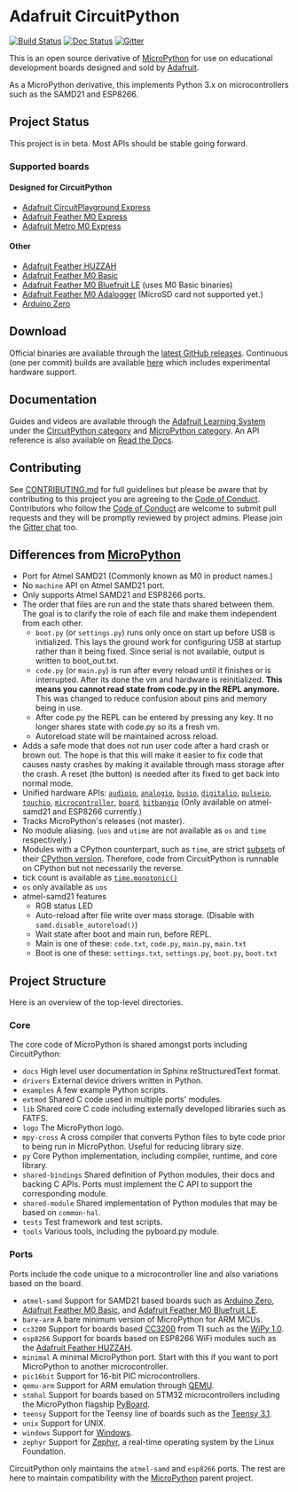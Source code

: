 # Adafruit CircuitPython

[![Build Status](https://travis-ci.org/adafruit/circuitpython.svg?branch=master)](https://travis-ci.org/adafruit/circuitpython) [![Doc Status](https://readthedocs.org/projects/circuitpython/badge/?version=latest)](http://circuitpython.readthedocs.io/) [![Gitter](https://badges.gitter.im/adafruit/circuitpython.svg)](https://gitter.im/adafruit/circuitpython?utm_source=badge&utm_medium=badge&utm_campaign=pr-badge)

This is an open source derivative of [MicroPython](http://www.micropython.org)
for use on educational development boards designed and sold by [Adafruit](https://www.adafruit.com).

As a MicroPython derivative, this implements Python 3.x on microcontrollers such
as the SAMD21 and ESP8266.

## Project Status
This project is in beta. Most APIs should be stable going forward.

### Supported boards

#### Designed for CircuitPython
* [Adafruit CircuitPlayground Express](https://www.adafruit.com/product/3333)
* [Adafruit Feather M0 Express](https://www.adafruit.com/product/3403)
* [Adafruit Metro M0 Express](https://www.adafruit.com/product/3505)

#### Other
* [Adafruit Feather HUZZAH](https://www.adafruit.com/products/2821)
* [Adafruit Feather M0 Basic](https://www.adafruit.com/products/2772)
* [Adafruit Feather M0 Bluefruit LE](https://www.adafruit.com/products/2995) (uses M0 Basic binaries)
* [Adafruit Feather M0 Adalogger](https://www.adafruit.com/product/2796) (MicroSD card not supported yet.)
* [Arduino Zero](https://www.arduino.cc/en/Main/ArduinoBoardZero)

## Download

Official binaries are available through the [latest GitHub releases](https://github.com/adafruit/circuitpython/releases).
Continuous (one per commit) builds are available [here](https://adafruit-circuit-python.s3.amazonaws.com/index.html?prefix=bin)
which includes experimental hardware support.

## Documentation

Guides and videos are available through the [Adafruit Learning System](https://learn.adafruit.com/) under the [CircuitPython category](https://learn.adafruit.com/category/circuitpython) and [MicroPython category](https://learn.adafruit.com/category/micropython). An API reference is also available on [Read the Docs](http://circuitpython.readthedocs.io/en/latest/?).

## Contributing
See [CONTRIBUTING.md](https://github.com/adafruit/circuitpython/blob/master/CONTRIBUTING.md)
for full guidelines but please be aware that by contributing to this project you
are agreeing to the
[Code of Conduct](https://github.com/adafruit/circuitpython/blob/master/CODE_OF_CONDUCT.md).
Contributors who follow the
[Code of Conduct](https://github.com/adafruit/circuitpython/blob/master/CODE_OF_CONDUCT.md)
are welcome to submit pull requests and they will be promptly reviewed by
project admins. Please join the [Gitter chat](https://gitter.im/adafruit/circuitpython) too.

## Differences from [MicroPython](https://github.com/micropython/micropython)

* Port for Atmel SAMD21 (Commonly known as M0 in product names.)
* No `machine` API on Atmel SAMD21 port.
* Only supports Atmel SAMD21 and ESP8266 ports.
* The order that files are run and the state thats shared between them. The goal is to clarify the role of each file and make them independent from each other.
    * `boot.py` (or `settings.py`) runs only once on start up before USB is initialized. This lays the ground work for configuring USB at startup rather than it being fixed. Since serial is not available, output is written to boot_out.txt.
    * `code.py` (or `main.py`) is run after every reload until it finishes or is interrupted. After its done the vm and hardware is reinitialized. **This means you cannot read state from code.py in the REPL anymore.** This was changed to reduce confusion about pins and memory being in use.
    * After code.py the REPL can be entered by pressing any key. It no longer shares state with code.py so its a fresh vm.
    * Autoreload state will be maintained across reload.
* Adds a safe mode that does not run user code after a hard crash or brown out. The hope is that this will make it easier to fix code that causes nasty crashes by making it available through mass storage after the crash. A reset (the button) is needed after its fixed to get back into normal mode.
* Unified hardware APIs:
[`audioio`](https://circuitpython.readthedocs.io/en/latest/shared-bindings/audioio/__init__.html), [`analogio`](https://circuitpython.readthedocs.io/en/latest/shared-bindings/analogio/__init__.html), [`busio`](https://circuitpython.readthedocs.io/en/latest/shared-bindings/busio/__init__.html), [`digitalio`](https://circuitpython.readthedocs.io/en/latest/shared-bindings/digitalio/__init__.html), [`pulseio`](https://circuitpython.readthedocs.io/en/latest/shared-bindings/pulseio/__init__.html), [`touchio`](https://circuitpython.readthedocs.io/en/latest/shared-bindings/touchio/__init__.html), [`microcontroller`](https://circuitpython.readthedocs.io/en/latest/shared-bindings/microcontroller/__init__.html), [`board`](https://circuitpython.readthedocs.io/en/latest/shared-bindings/board/__init__.html), [`bitbangio`](https://circuitpython.readthedocs.io/en/latest/shared-bindings/bitbangio/__init__.html) (Only available on atmel-samd21 and ESP8266 currently.)
* Tracks MicroPython's releases (not master).
* No module aliasing. (`uos` and `utime` are not available as `os` and `time` respectively.)
* Modules with a CPython counterpart, such as `time`, are strict [subsets](https://circuitpython.readthedocs.io/en/latest/shared-bindings/time/__init__.html) of their [CPython version](https://docs.python.org/3.4/library/time.html?highlight=time#module-time). Therefore, code from CircuitPython is runnable on CPython but not necessarily the reverse.
* tick count is available as [`time.monotonic()`](https://circuitpython.readthedocs.io/en/latest/shared-bindings/time/__init__.html#time.monotonic)
* `os` only available as `uos`
* atmel-samd21 features
    * RGB status LED
    * Auto-reload after file write over mass storage. (Disable with `samd.disable_autoreload()`)
    * Wait state after boot and main run, before REPL.
    * Main is one of these: `code.txt`, `code.py`, `main.py`, `main.txt`
    * Boot is one of these: `settings.txt`, `settings.py`, `boot.py`, `boot.txt`

## Project Structure
Here is an overview of the top-level directories.

### Core
The core code of MicroPython is shared amongst ports including CircuitPython:
- `docs` High level user documentation in Sphinx reStructuredText format.
- `drivers` External device drivers written in Python.
- `examples` A few example Python scripts.
- `extmod` Shared C code used in multiple ports' modules.
- `lib` Shared core C code including externally developed libraries such as FATFS.
- `logo` The MicroPython logo.
- `mpy-cross` A cross compiler that converts Python files to byte code prior to being run in MicroPython. Useful for reducing library size.
- `py` Core Python implementation, including compiler, runtime, and
  core library.
- `shared-bindings` Shared definition of Python modules, their docs and backing C APIs. Ports must implement the C API to support the corresponding module.
- `shared-module` Shared implementation of Python modules that may be based on `common-hal`.
- `tests` Test framework and test scripts.
- `tools` Various tools, including the pyboard.py module.

### Ports
Ports include the code unique to a microcontroller line and also variations
based on the board.
- `atmel-samd` Support for SAMD21 based boards such as [Arduino Zero](https://www.arduino.cc/en/Main/ArduinoBoardZero), [Adafruit Feather M0 Basic](https://www.adafruit.com/products/2772),  and
[Adafruit Feather M0 Bluefruit LE](https://www.adafruit.com/products/2995).
- `bare-arm` A bare minimum version of MicroPython for ARM MCUs.
- `cc3200` Support for boards based [CC3200](http://www.ti.com/product/CC3200) from TI such as the [WiPy 1.0](https://www.pycom.io/solutions/py-boards/wipy1/).
- `esp8266` Support for boards based on ESP8266 WiFi modules such as the [Adafruit Feather HUZZAH](https://www.adafruit.com/products/2821).
- `minimal` A minimal MicroPython port. Start with this if you want
  to port MicroPython to another microcontroller.
- `pic16bit` Support for 16-bit PIC microcontrollers.
- `qemu-arm` Support for ARM emulation through [QEMU](https://qemu.org).
- `stmhal` Support for boards based on STM32 microcontrollers including the MicroPython flagship [PyBoard](https://store.micropython.org/store/#/products/PYBv1_1).
- `teensy` Support for the Teensy line of boards such as the [Teensy 3.1](https://www.pjrc.com/teensy/teensy31.html).
- `unix` Support for UNIX.
- `windows` Support for [Windows](https://www.microsoft.com/en-us/windows/).
- `zephyr` Support for [Zephyr](https://www.zephyrproject.org/), a real-time operating system by the Linux Foundation.

CircuitPython only maintains the `atmel-samd` and `esp8266` ports. The rest are here to maintain compatibility with the [MicroPython](https://github.com/micropython/micropython) parent project.
